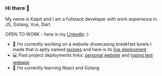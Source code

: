 ### Hi there 👋
My name is Kalpit and I am a fullstack developer with work experience in JS, Golang, Vue, Dart.

OPEN TO WORK - here is my [LinkedIn](http://linkedin.com/in/kalpit-f/) :)

- 🔭 I’m currently working on a website showcasing breakfast bowls I made that is aptly named [recipes](https://github.com/kalpitf1/recipes) and here is its [live deployment](https://breakfastbowls.netlify.app)
- 💻 Past project deployments links: [personal website](http://kalpitf.netlify.app/) and [typing test webapp](https://typeapp.netlify.app)
- 🌱 I’m currently learning React and Golang
